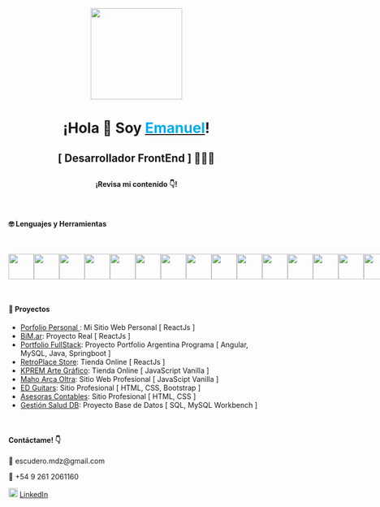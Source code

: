 <p align="center" width="350">
   <img align="center" width="180" src="https://i.ibb.co/1LG0MR7/logo-Foto2023.png" />
   <h1 align="center">¡Hola 👋 Soy 
   <a href="https://emanuelescudero.ar" target='_blank' rel='noopener noreferrer'>
         <span style="color:rgb(0, 171, 240)">Emanuel</span></a>!
   </h1>
   <h2 align="center">[ Desarrollador FrontEnd ] 👨🏻‍💻 <h2>
</p>

<h4 align="center">¡Revisa mi contenido 👇!</h4>

<br />
<h4> 🤓 Lenguajes y Herramientas </h4>
<br />
<p style='display:flex;'>
   <img src='https://i.ibb.co/zHqNLgF/vsc.png' style='width: 50px;'/>
   <img src='https://i.ibb.co/VH4bp5Y/html.png' style='width: 50px;'/>
   <img src='https://i.ibb.co/mDNKpgM/css.png' style='width: 50px;'/>
   <img src='https://i.ibb.co/TmwQPdB/bootstrap.png' style='width: 50px;'/>
   <img src='https://i.ibb.co/7jV8nQy/sass-icon-130835.png' style='width: 50px;'/>
   <img src='https://i.ibb.co/TW6ChMh/js.png' style='width: 50px;'/>
   <img src='https://i.ibb.co/VNbg3FV/typescript.png' style='width: 50px;'/>
   <img src='https://i.ibb.co/CHZkf9M/reactjs.png' style='width: 50px;'/>
   <img src='https://i.ibb.co/rQpw3fM/angular.png' style='width: 50px;'/>
   <img src='https://i.ibb.co/mSRmnRV/mysql.png' style='width: 50px;'/>
   <img src='https://i.ibb.co/5ByKx1H/Git.png' style='width: 50px;'/>
   <img src='https://i.ibb.co/Lh8yP9R/seo.png' style='width: 50px;'/>
   <img src='https://i.ibb.co/NpF5Zxf/java.png' style='width: 50px;'/>
   <img src='https://i.ibb.co/JH1kwQB/springboot.png' style='width: 50px;'/>
   <img src='https://i.ibb.co/5v8sq3C/npm2.png' style='width: 50px;'/>
    <img src='https://i.ibb.co/nf2qtnw/ps2.png' style='width: 50px;'/>
</p>

<br />
<h4> 📂 Proyectos </h4>
<ul>
   <li> <a href='https://emanuelescudero.ar' target='_blank' rel='noopener noreferrer'> Porfolio Personal </a>: Mi Sitio Web Personal [ ReactJs ]</li>
   <li> <a href='https://bim.ar' target='_blank' rel='noopener noreferrer'> BiM.ar</a>: Proyecto Real [ ReactJs ]</li>
   <li> <a href='https://portfoliofrontargprog.web.app/' target='_blank' rel='noopener noreferrer'> Portfolio FullStack</a>: Proyecto Portfolio Argentina Programa [ Angular, MySQL, Java, Springboot ]</li>
   <li> <a href='https://retro-place-store.vercel.app/' target='_blank' rel='noopener noreferrer'> RetroPlace Store</a>: Tienda Online [ ReactJs ]</li>
   <li> <a href='https://escuderoemanuel.github.io/KPREM-ArteGrafico/' target='_blank' rel='noopener noreferrer'> KPREM Arte Gráfico</a>: Tienda Online [ JavaScript Vanilla ]</li>
   <li> <a href='https://escuderoemanuel.github.io/MahoArcaOltra/' target='_blank' rel='noopener noreferrer'> Maho Arca Oltra</a>: Sitio Web Profesional [ JavaScipt Vanilla ]</li>
   <li> <a href='https://escuderoemanuel.github.io/EDGuitars/' target='_blank' rel='noopener noreferrer'> ED Guitars</a>: Sitio Profesional [ HTML, CSS, Bootstrap ]</li>
   <li> <a href='https://escuderoemanuel.github.io/FC-AsesorasContables/' rel='noopener noreferrer'> Asesoras Contables</a>: Sitio Profesional [ HTML, CSS ]</li>
   <li> <a href='https://github.com/escuderoemanuel/GestionSaludDB' rel='noopener noreferrer'> Gestión Salud DB</a>: Proyecto Base de Datos [ SQL, MySQL Workbench ]</li>
</ul>

<br />
<h4>Contáctame! 👇</h4>
   <p>📨 escudero.mdz@gmail.com</p>
   <p>📲 +54 9 261 2061160</p>
   <p style='align-items:center;'> <img src='https://i.ibb.co/w0vvvKQ/linkedin-socialnetwork-17441.png' style='width: 18px;'>
      <a href='https://www.linkedin.com/in/emanuel-escudero/' target='_blank' rel='noopener noreferrer'>
         LinkedIn
      </a>
   </p>
   

